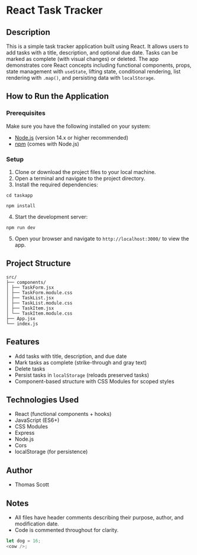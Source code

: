 # React Task Tracker

## Description

This is a simple task tracker application built using React. It allows users to add tasks with a title, description, and optional due date. Tasks can be marked as complete (with visual changes) or deleted. The app demonstrates core React concepts including functional components, props, state management with `useState`, lifting state, conditional rendering, list rendering with `.map()`, and persisting data with `localStorage`.

## How to Run the Application

### Prerequisites

Make sure you have the following installed on your system:

- [Node.js](https://nodejs.org/) (version 14.x or higher recommended)
- [npm](https://www.npmjs.com/) (comes with Node.js)

### Setup

1. Clone or download the project files to your local machine.
2. Open a terminal and navigate to the project directory.
3. Install the required dependencies:

```
cd taskapp
```

```
npm install
```

4. Start the development server:

```
npm run dev
```

5. Open your browser and navigate to `http://localhost:3000/` to view the app.

## Project Structure

```
src/
├── components/
│ ├── TaskForm.jsx
│ ├── TaskForm.module.css
│ ├── TaskList.jsx
│ ├── TaskList.module.css
│ ├── TaskItem.jsx
│ └── TaskItem.module.css
├── App.jsx
└── index.js

```

## Features

- Add tasks with title, description, and due date
- Mark tasks as complete (strike-through and gray text)
- Delete tasks
- Persist tasks in `localStorage` (reloads preserved tasks)
- Component-based structure with CSS Modules for scoped styles

## Technologies Used

- React (functional components + hooks)
- JavaScript (ES6+)
- CSS Modules
- Express
- Node.js
- Cors
- localStorage (for persistence)

## Author

- Thomas Scott

## Notes

- All files have header comments describing their purpose, author, and modification date.
- Code is commented throughout for clarity.

```js
let dog = 16;
<cow />;
```

